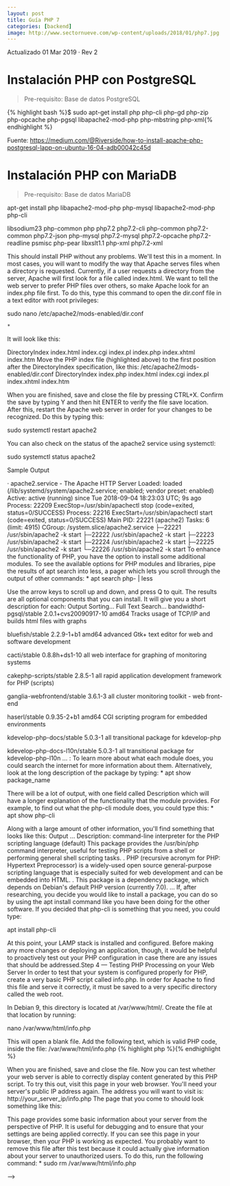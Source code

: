 ```yaml
---
layout: post
title: Guía PHP 7
categories: [backend]
image: http://www.sectornueve.com/wp-content/uploads/2018/01/php7.jpg
---
```

Actualizado 01 Mar 2019 · Rev 2


# Instalación PHP con PostgreSQL

>Pre-requisito: Base de datos PostgreSQL

{% highlight bash %}$ sudo apt-get install php php-cli php-gd php-zip php-opcache php-pgsql libapache2-mod-php php-mbstring php-xml{% endhighlight %}


Fuente: https://medium.com/@Riverside/how-to-install-apache-php-postgresql-lapp-on-ubuntu-16-04-adb00042c45d




# Instalación PHP con MariaDB

>Pre-requisito: Base de datos MariaDB

apt-get install php libapache2-mod-php php-mysql libapache2-mod-php php-cli

libsodium23 php-common php php7.2 php7.2-cli php-common php7.2-common php7.2-json php-mysql php7.2-mysql php7.2-opcache php7.2-readline psmisc php-pear libxslt1.1 php-xml php7.2-xml


This should install PHP without any problems. We'll test this in a moment.
In most cases, you will want to modify the way that Apache serves files when a directory is requested. Currently, if a user requests a directory from the server, Apache will first look for a file called index.html. We want to tell the web server to prefer PHP files over others, so make Apache look for an index.php file first.
To do this, type this command to open the dir.conf file in a text editor with root privileges:


sudo nano /etc/apache2/mods-enabled/dir.conf

	* 
It will look like this:




<IfModule mod_dir.c>
   DirectoryIndex index.html index.cgi index.pl index.php index.xhtml index.htm
</IfModule>
Move the PHP index file (highlighted above) to the first position after the DirectoryIndex specification, like this:
/etc/apache2/mods-enabled/dir.conf
<IfModule mod_dir.c>
   DirectoryIndex index.php index.html index.cgi index.pl index.xhtml index.htm
</IfModule>


When you are finished, save and close the file by pressing CTRL+X. Confirm the save by typing Y and then hit ENTER to verify the file save location.
After this, restart the Apache web server in order for your changes to be recognized. Do this by typing this:


sudo systemctl restart apache2

You can also check on the status of the apache2 service using systemctl:

sudo systemctl status apache2

Sample Output

· apache2.service - The Apache HTTP Server
  Loaded: loaded (/lib/systemd/system/apache2.service; enabled; vendor preset: enabled)
  Active: active (running) since Tue 2018-09-04 18:23:03 UTC; 9s ago
  Process: 22209 ExecStop=/usr/sbin/apachectl stop (code=exited, status=0/SUCCESS)
  Process: 22216 ExecStart=/usr/sbin/apachectl start (code=exited, status=0/SUCCESS)
Main PID: 22221 (apache2)
   Tasks: 6 (limit: 4915)
  CGroup: /system.slice/apache2.service
          ├─22221 /usr/sbin/apache2 -k start
          ├─22222 /usr/sbin/apache2 -k start
          ├─22223 /usr/sbin/apache2 -k start
          ├─22224 /usr/sbin/apache2 -k start
          ├─22225 /usr/sbin/apache2 -k start
          └─22226 /usr/sbin/apache2 -k start
To enhance the functionality of PHP, you have the option to install some additional modules. To see the available options for PHP modules and libraries, pipe the results of apt search into less, a pager which lets you scroll through the output of other commands:
	* 
apt search php- | less


Use the arrow keys to scroll up and down, and press Q to quit.
The results are all optional components that you can install. It will give you a short description for each:
Output
Sorting...
Full Text Search...
bandwidthd-pgsql/stable 2.0.1+cvs20090917-10 amd64
  Tracks usage of TCP/IP and builds html files with graphs

bluefish/stable 2.2.9-1+b1 amd64
  advanced Gtk+ text editor for web and software development

cacti/stable 0.8.8h+ds1-10 all
  web interface for graphing of monitoring systems

cakephp-scripts/stable 2.8.5-1 all
  rapid application development framework for PHP (scripts)

ganglia-webfrontend/stable 3.6.1-3 all
  cluster monitoring toolkit - web front-end

haserl/stable 0.9.35-2+b1 amd64
  CGI scripting program for embedded environments

kdevelop-php-docs/stable 5.0.3-1 all
  transitional package for kdevelop-php

kdevelop-php-docs-l10n/stable 5.0.3-1 all
  transitional package for kdevelop-php-l10n
…
:
To learn more about what each module does, you could search the internet for more information about them. Alternatively, look at the long description of the package by typing:
	* 
apt show package_name


There will be a lot of output, with one field called Description which will have a longer explanation of the functionality that the module provides.
For example, to find out what the php-cli module does, you could type this:
	* 
apt show php-cli


Along with a large amount of other information, you'll find something that looks like this:
Output
…
Description: command-line interpreter for the PHP scripting language (default)
This package provides the /usr/bin/php command interpreter, useful for
testing PHP scripts from a shell or performing general shell scripting tasks.
.
PHP (recursive acronym for PHP: Hypertext Preprocessor) is a widely-used
open source general-purpose scripting language that is especially suited
for web development and can be embedded into HTML.
.
This package is a dependency package, which depends on Debian's default
PHP version (currently 7.0).
…
If, after researching, you decide you would like to install a package, you can do so by using the apt install command like you have been doing for the other software.
If you decided that php-cli is something that you need, you could type:


apt install php-cli


At this point, your LAMP stack is installed and configured. Before making any more changes or deploying an application, though, it would be helpful to proactively test out your PHP configuration in case there are any issues that should be addressed.Step 4 — Testing PHP Processing on your Web Server
In order to test that your system is configured properly for PHP, create a very basic PHP script called info.php. In order for Apache to find this file and serve it correctly, it must be saved to a very specific directory called the web root.

In Debian 9, this directory is located at /var/www/html/. Create the file at that location by running:

nano /var/www/html/info.php


This will open a blank file. Add the following text, which is valid PHP code, inside the file:
/var/www/html/info.php
{% highlight php %}<?php
  phpinfo();
?>{% endhighlight %}



When you are finished, save and close the file.
Now you can test whether your web server is able to correctly display content generated by this PHP script. To try this out, visit this page in your web browser. You'll need your server's public IP address again.
The address you will want to visit is:
http://your_server_ip/info.php
The page that you come to should look something like this:

This page provides some basic information about your server from the perspective of PHP. It is useful for debugging and to ensure that your settings are being applied correctly.
If you can see this page in your browser, then your PHP is working as expected.
You probably want to remove this file after this test because it could actually give information about your server to unauthorized users. To do this, run the following command:
	* 
sudo rm /var/www/html/info.php




-->